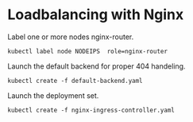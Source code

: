 # Loadbalancing with Nginx

Label one or more nodes nginx-router.
```
kubectl label node NODEIPS  role=nginx-router
```
Launch the default backend for proper 404 handeling.
```
kubectl create -f default-backend.yaml
```
Launch the deployment set.
```
kubectl create -f nginx-ingress-controller.yaml 
```
